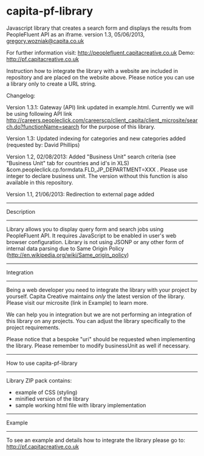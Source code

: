 capita-pf-library
================

Javascript library that creates a search form and displays the results from PeopleFluent API as an iframe.
version 1.3, 05/06/2013, gregory.wozniak@capita.co.uk

For further information visit: http://peoplefluent.capitacreative.co.uk
Demo: http://pf.capitacreative.co.uk

Instruction how to integrate the library with a website are included in repository and are placed on the website above. Please notice you can use a library only to create a URL string. 

Changelog:
 
  Version 1.3.1: Gateway (API) link updated in example.html. Currently we will be using following API link http://careers.peopleclick.com/careerscp/client_capita/client_microsite/search.do?functionName=search for the purpose of this library.

  Version 1.3: Updated indexing for categories and new categories added (requested by: David Phillips)

  Version 1.2, 02/08/2013: Added "Business Unit" search criteria (see "Business Unit" tab for countries and id's in XLS)
&com.peopleclick.cp.formdata.FLD_JP_DEPARTMENT=XXX . Please use integer to declare business unit. The version without this function is also available in this repository.

  Version 1.1, 21/06/2013: Redirection to external page added    



* * * * * * * * * * * * * * * * 
Description
* * * * * * * * * * * * * * * * 

Library allows you to display query form and search jobs using PeopleFluent API. 
It requires JavaScript to be enabled in user's web browser configuration. 
Library is not using JSONP or any other form of internal data parsing due to Same Origin Policy (http://en.wikipedia.org/wiki/Same_origin_policy)

* * * * * * * * * * * * * * * * 
Integration
* * * * * * * * * * * * * * * * 

Being a web developer you need to integrate the library with your project by yourself. 
Capita Creative maintains *only* the latest version of the library. Please visit our microsite (link in Example) to learn more.

We can help you in integration but we are not performing an integration of this library on any projects.
You can adjust the library specifically to the project requirements.

Please notice that a bespoke "uri" should be requested when implementing the library. Please remember to modify businessUnit as well if necessary.

* * * * * * * * * * * * * * * * 
How to use capita-pf-library
* * * * * * * * * * * * * * * * 

Library ZIP pack contains:
- example of CSS (styling)
- minified version of the library
- sample working html file with library implementation

* * * * * * * * * * * * * * * * 
Example
* * * * * * * * * * * * * * * * 

To see an example and details how to integrate the library please go to: http://pf.capitacreative.co.uk
